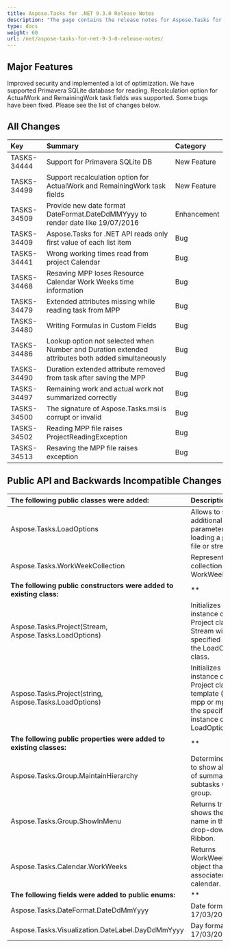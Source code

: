 ```yaml
---
title: Aspose.Tasks for .NET 9.3.0 Release Notes
description: "The page contains the release notes for Aspose.Tasks for .NET 9.3.0."
type: docs
weight: 60
url: /net/aspose-tasks-for-net-9-3-0-release-notes/
---
```


## **Major Features**
Improved security and implemented a lot of optimization. We have supported Primavera SQLite database for reading. Recalculation option for ActualWork and RemainingWork
task fields was supported. Some bugs have been fixed. Please see the list of changes below.

## **All Changes**
|**Key** |**Summary** |**Category** |
| :- | :- | :- |
|TASKS-34444 |Support for Primavera SQLite DB |New Feature |
|TASKS-34499 |Support recalculation option for ActualWork and RemainingWork task fields |New Feature |
|TASKS-34509 |Provide new date format DateFormat.DateDdMMYyyy to render date like 19/07/2016 |Enhancement |
|TASKS-34409 |Aspose.Tasks for .NET API reads only first value of each list item |Bug |
|TASKS-34441 |Wrong working times read from project Calendar |Bug |
|TASKS-34468 |Resaving MPP loses Resource Calendar Work Weeks time information |Bug |
|TASKS-34479 |Extended attributes missing while reading task from MPP |Bug |
|TASKS-34480 |Writing Formulas in Custom Fields |Bug |
|TASKS-34486 |Lookup option not selected when Number and Duration extended attributes both added simultaneously |Bug |
|TASKS-34490 |Duration extended attribute removed from task after saving the MPP |Bug |
|TASKS-34497 |Remaining work and actual work not summarized correctly |Bug |
|TASKS-34500 |The signature of Aspose.Tasks.msi is corrupt or invalid |Bug |
|TASKS-34502 |Reading MPP file raises ProjectReadingException |Bug |
|TASKS-34513 |Resaving the MPP file raises exception |Bug |

## **Public API and Backwards Incompatible Changes**
|**The following public classes were added:** |**Description** |
| :- | :- |
|Aspose.Tasks.LoadOptions |Allows to specify additional load parameters when loading a project from file or stream. |
|Aspose.Tasks.WorkWeekCollection |Represents a collection of WorkWeek objects. |
|**The following public constructors were added to existing class:** |** |
|Aspose.Tasks.Project(Stream, Aspose.Tasks.LoadOptions) |Initializes a new instance of the Project class from the Stream with the specified instance of the LoadOptions class. |
|Aspose.Tasks.Project(string, Aspose.Tasks.LoadOptions) |Initializes a new instance of the Project class from a template (existent mpp or mpt file) with the specified instance of the LoadOptions class. |
|**The following public properties were added to existing classes:** |** |
|Aspose.Tasks.Group.MaintainHierarchy |Determines whether to show all the levels of summary tasks for subtasks within group. |
|Aspose.Tasks.Group.ShowInMenu |Returns true if Project shows the group name in the Group drop-down list in the Ribbon. |
|Aspose.Tasks.Calendar.WorkWeeks |Returns WorkWeekCollections object that is associated with the calendar. |
|**The following fields were added to public enums:** |** |
|Aspose.Tasks.DateFormat.DateDdMmYyyy |Date format like 17/03/2016 |
|Aspose.Tasks.Visualization.DateLabel.DayDdMmYyyy |Day format like 17/03/2016 |
